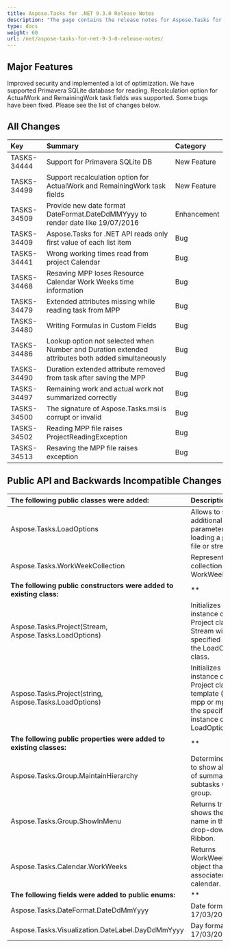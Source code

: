 ```yaml
---
title: Aspose.Tasks for .NET 9.3.0 Release Notes
description: "The page contains the release notes for Aspose.Tasks for .NET 9.3.0."
type: docs
weight: 60
url: /net/aspose-tasks-for-net-9-3-0-release-notes/
---
```


## **Major Features**
Improved security and implemented a lot of optimization. We have supported Primavera SQLite database for reading. Recalculation option for ActualWork and RemainingWork
task fields was supported. Some bugs have been fixed. Please see the list of changes below.

## **All Changes**
|**Key** |**Summary** |**Category** |
| :- | :- | :- |
|TASKS-34444 |Support for Primavera SQLite DB |New Feature |
|TASKS-34499 |Support recalculation option for ActualWork and RemainingWork task fields |New Feature |
|TASKS-34509 |Provide new date format DateFormat.DateDdMMYyyy to render date like 19/07/2016 |Enhancement |
|TASKS-34409 |Aspose.Tasks for .NET API reads only first value of each list item |Bug |
|TASKS-34441 |Wrong working times read from project Calendar |Bug |
|TASKS-34468 |Resaving MPP loses Resource Calendar Work Weeks time information |Bug |
|TASKS-34479 |Extended attributes missing while reading task from MPP |Bug |
|TASKS-34480 |Writing Formulas in Custom Fields |Bug |
|TASKS-34486 |Lookup option not selected when Number and Duration extended attributes both added simultaneously |Bug |
|TASKS-34490 |Duration extended attribute removed from task after saving the MPP |Bug |
|TASKS-34497 |Remaining work and actual work not summarized correctly |Bug |
|TASKS-34500 |The signature of Aspose.Tasks.msi is corrupt or invalid |Bug |
|TASKS-34502 |Reading MPP file raises ProjectReadingException |Bug |
|TASKS-34513 |Resaving the MPP file raises exception |Bug |

## **Public API and Backwards Incompatible Changes**
|**The following public classes were added:** |**Description** |
| :- | :- |
|Aspose.Tasks.LoadOptions |Allows to specify additional load parameters when loading a project from file or stream. |
|Aspose.Tasks.WorkWeekCollection |Represents a collection of WorkWeek objects. |
|**The following public constructors were added to existing class:** |** |
|Aspose.Tasks.Project(Stream, Aspose.Tasks.LoadOptions) |Initializes a new instance of the Project class from the Stream with the specified instance of the LoadOptions class. |
|Aspose.Tasks.Project(string, Aspose.Tasks.LoadOptions) |Initializes a new instance of the Project class from a template (existent mpp or mpt file) with the specified instance of the LoadOptions class. |
|**The following public properties were added to existing classes:** |** |
|Aspose.Tasks.Group.MaintainHierarchy |Determines whether to show all the levels of summary tasks for subtasks within group. |
|Aspose.Tasks.Group.ShowInMenu |Returns true if Project shows the group name in the Group drop-down list in the Ribbon. |
|Aspose.Tasks.Calendar.WorkWeeks |Returns WorkWeekCollections object that is associated with the calendar. |
|**The following fields were added to public enums:** |** |
|Aspose.Tasks.DateFormat.DateDdMmYyyy |Date format like 17/03/2016 |
|Aspose.Tasks.Visualization.DateLabel.DayDdMmYyyy |Day format like 17/03/2016 |
